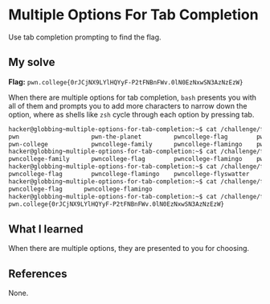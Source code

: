 # Multiple Options For Tab Completion
Use tab completion prompting to find the flag.

## My solve
**Flag:** `pwn.college{0rJCjNX9LYlHQYyF-P2tFNBnFWv.0lN0EzNxwSN3AzNzEzW}`

When there are multiple options for tab completion, `bash` presents you with all of them and prompts you to add more characters to narrow down the option, where as shells like `zsh` cycle through each option by pressing tab.

```bash
hacker@globbing~multiple-options-for-tab-completion:~$ cat /challenge/files/pwn
pwn                    pwn-the-planet         pwncollege-flag        pwncollege-flyswatter  
pwn-college            pwncollege-family      pwncollege-flamingo    pwncollege-hacking     
hacker@globbing~multiple-options-for-tab-completion:~$ cat /challenge/files/pwncollege-f
pwncollege-family      pwncollege-flag        pwncollege-flamingo    pwncollege-flyswatter  
hacker@globbing~multiple-options-for-tab-completion:~$ cat /challenge/files/pwncollege-fl
pwncollege-flag        pwncollege-flamingo    pwncollege-flyswatter  
hacker@globbing~multiple-options-for-tab-completion:~$ cat /challenge/files/pwncollege-fla
pwncollege-flag      pwncollege-flamingo  
hacker@globbing~multiple-options-for-tab-completion:~$ cat /challenge/files/pwncollege-flag
pwn.college{0rJCjNX9LYlHQYyF-P2tFNBnFWv.0lN0EzNxwSN3AzNzEzW}
```

## What I learned
When there are multiple options, they are presented to you for choosing.

## References 
None.